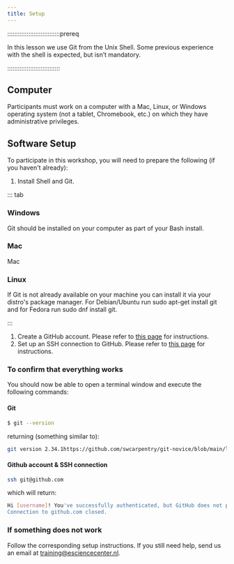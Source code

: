 ```yaml
---
title: Setup
---
```


::::::::::::::::::::::::::::::prereq

In this lesson we use Git from the Unix Shell. Some previous experience with the shell is expected, but isn’t mandatory.

::::::::::::::::::::::::::::::

## Computer

Participants must work on a computer with a Mac, Linux, or Windows operating system (not a tablet, Chromebook, etc.) on which they have administrative privileges.

## Software Setup

To participate in this workshop, you will need to prepare the following (if you haven't already):

1. Install Shell and Git. 
   
::: tab

### Windows
Git should be installed on your computer as part of your Bash install.


### Mac  
Mac

### Linux
If Git is not already available on your machine you can install it via your distro's package manager. For Debian/Ubuntu run sudo apt-get install git and for Fedora run sudo dnf install git.

:::

1. Create a GitHub account. Please refer to [this page](https://coderefinery.github.io/installation/github/) for instructions.
2. Set up an SSH connection to GitHub. Please refer to [this page](https://coderefinery.github.io/installation/ssh/) for instructions.

### To confirm that everything works

You should now be able to open a terminal window and execute the following commands:

#### Git

```bash
$ git --version
```
returning (something similar to):

```bash
git version 2.34.1https://github.com/swcarpentry/git-novice/blob/main/learners/setup.md
```

#### Github account & SSH connection

```bash
ssh git@github.com
```

which will return:

```bash
Hi [username]! You've successfully authenticated, but GitHub does not provide shell access.
Connection to github.com closed.
```

### If something does not work

Follow the corresponding setup instructions. If you still need help, send us an email at training@esciencecenter.nl.

